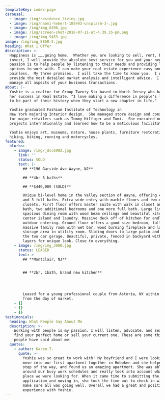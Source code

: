 ```yaml
---
templateKey: index-page
carousel:
  - image: /img/residence_living.jpg
  - image: /img/naomi-hebert-188443-unsplash-1-.jpg
  - image: /img/img_0396.jpg
  - image: /img/screen-shot-2018-07-11-at-4.39.35-pm.png
  - image: /img/img_9453.jpg
image: /img/img_8858-2.jpg
heading: What I Offer
description: >-
  Happiness is …….going home.  Whether you are looking to sell, rent, buy or
  invest, I will provide the absolute best service for you and your needs. My
  passion is to help people by listening to their needs and providing lots of
  options to work with. I can make your real estate experience easy and
  painless.  My three promises.  I will take the time to know you.  I will
  provide the most detailed market analysis and intelligent advice.  I will
  manage all aspects of your business transactions.
about: |-
  Yoshie is a realtor for Group Twenty Six based in North Jersey who has found
  her success in Real Estate. "I love making a difference in people's lives and
  to be part of their history when they start a new chapter in life."

  Yoshie graduated Fashion Institute of Technology in
  New York majoring Interior design.  She managed store design and construction
  for major retailers such as Tommy Hilfiger and Tumi.  She executed numerous
  projects internationally and learned how to be a meticulous facilitator.

  Yoshie enjoys art, museums, nature, house plants, furniture restoration,
  hiking, biking, running and motorcycles.
featured:
  blurbs:
    - image: /img/_dsc6902.jpg
      link: ''
      status: SOLD
      text: |-
        ## **196 Garside Ave Wayne, NJ**

        ## **4br 3 baths**

        ## **$440,000 (SOLD)**

        Unique bi-level home in the Valley section of Wayne, offering 4 bedrooms
        and 3 full baths. Extra wide entry with marble floors and two coat
        closets. First floor offers master suite with walk in closet and full
        bath, two additional bedrooms and one more full bath. Large living room,
        spacious dining room with wood beam ceilings and beautiful kitchen with
        center island and laundry. Massive deck off of kitchen for endless
        outdoor entering. Ground floor offers a good size bedroom, full bath,
        massive family room with wet bar, wood burning fireplace and large
        storage area in utility room. Sliding doors to large patio and entry to
        the two car garage. Beautiful, private, fenced in backyard with multiple
        layers for unique look. Close to everything.
    - image: /img/img_3080.jpg
      status: LEASED
      text: >-
        ## **Montclair, NJ**


        ## **2br, 1bath, brand new kitchen**




        Leased for a young professional couple from Astoria, NY within a week
        from the day of market.
    - {}
    - {}
    - {}
testimonials:
  heading: What People Say About Me
  description: >-
    Working with people is my passion. I will listen, advocate, and search to
    find your perfect home or sell your current one. These are some things
    people have said about me:
  quotes:
    - author: Karen T.
      quote: >-
        Yoshie was so great to work with! My boyfriend and I were looking to
        move into our first apartment together in Hoboken and she helped us each
        step of the way, and found us an amazing apartment. She was able to work
        around our busy work schedules and really took into account what kind of
        place we were looking for. When it came time to submitting the
        application and moving in, she took the time out to check in with us and
        make sure all was going well. Overall we had a great and positive
        experience with Yoshie.
---
```


